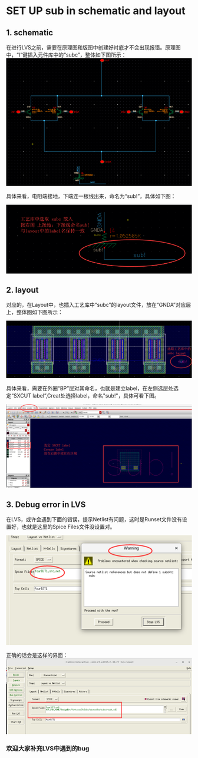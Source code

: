 # SET UP sub in schematic and layout

## 1. schematic

在进行LVS之前，需要在原理图和版图中创建好衬底才不会出现报错。原理图中，“I”键插入元件库中的“subc”，整体如下图所示：
![](subinschematic1.png)

具体来看，电阻端接地，下端连一根线出来，命名为“sub!”，具体如下图：

![](subinschematic2.png)

## 2. layout

对应的，在Layout中，也插入工艺库中“subc”的layout文件，放在“GNDA”对应层上，整体图如下图所示：

![](subinlayout1.png)

具体来看，需要在外圈“BP”层对其命名，也就是建立label，在左侧选层处选定“SXCUT label”,Creat处选择label，命名"sub!"，具体可看下图。

![](subinlayout2.png)

## 3. Debug error in LVS

在LVS，或许会遇到下面的错误，提示Netlist有问题，这时是Runset文件没有设置好，也就是这里的Spice Files文件没设置对。

![](errorduringLVS.png)

正确的话会是这样的界面：
![](setupNetlist.png)

### 欢迎大家补充LVS中遇到的bug